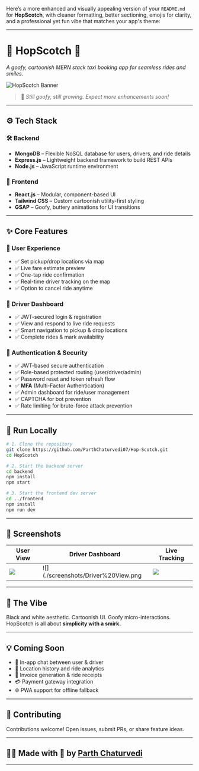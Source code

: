 Here’s a more enhanced and visually appealing version of your `README.md` for **HopScotch**, with cleaner formatting, better sectioning, emojis for clarity, and a professional yet fun vibe that matches your app's theme:

---

# 🎩 HopScotch 🚖  
*A goofy, cartoonish MERN stack taxi booking app for seamless rides and smiles.*

![HopScotch Banner](https://your-image-url-here.com) <!-- Optional: Add a fun banner if available -->

> 🚧 *Still goofy, still growing. Expect more enhancements soon!*

---

## ⚙️ Tech Stack

### 🛠️ Backend
- **MongoDB** – Flexible NoSQL database for users, drivers, and ride details
- **Express.js** – Lightweight backend framework to build REST APIs
- **Node.js** – JavaScript runtime environment

### 🎨 Frontend
- **React.js** – Modular, component-based UI
- **Tailwind CSS** – Custom cartoonish utility-first styling
- **GSAP** – Goofy, buttery animations for UI transitions

---

## ✨ Core Features

### 👤 User Experience
- ✅ Set pickup/drop locations via map
- ✅ Live fare estimate preview
- ✅ One-tap ride confirmation
- ✅ Real-time driver tracking on the map
- ✅ Option to cancel ride anytime

### 🚗 Driver Dashboard
- ✅ JWT-secured login & registration
- ✅ View and respond to live ride requests
- ✅ Smart navigation to pickup & drop locations
- ✅ Complete rides & mark availability

### 🔐 Authentication & Security
- ✅ JWT-based secure authentication
- ✅ Role-based protected routing (user/driver/admin)
- ✅ Password reset and token refresh flow
- ✅ **MFA** (Multi-Factor Authentication)
- ✅ Admin dashboard for ride/user management
- ✅ CAPTCHA for bot prevention
- ✅ Rate limiting for brute-force attack prevention

---

## 🧪 Run Locally

```bash
# 1. Clone the repository
git clone https://github.com/ParthChaturvedi07/Hop-Scotch.git
cd HopScotch

# 2. Start the backend server
cd backend
npm install
npm start

# 3. Start the frontend dev server
cd ../frontend
npm install
npm run dev
```

---

## 📸 Screenshots  
<!-- Add screenshots/gifs of your app here -->
| User View | Driver Dashboard | Live Tracking |
|-----------|------------------|----------------|
| ![](./screeenshots/Screenshot(512.jpg)) | ![](./screenshots/Driver%20View.png | ![](tracking.gif) |

---

## 🌈 The Vibe  
Black and white aesthetic. Cartoonish UI. Goofy micro-interactions.  
HopScotch is all about **simplicity with a smirk.**

---

## 💡 Coming Soon
- 🚀 In-app chat between user & driver  
- 📍 Location history and ride analytics  
- 🧾 Invoice generation & ride receipts  
- 💳 Payment gateway integration  
- 🌐 PWA support for offline fallback

---

## 🤝 Contributing  
Contributions welcome! Open issues, submit PRs, or share feature ideas.

---

## 🧑‍💻 Made with 💛 by [Parth Chaturvedi](https://github.com/ParthChaturvedi07)

---
